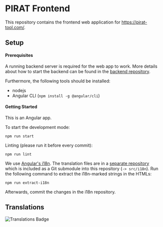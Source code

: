 # PIRAT Frontend

This repository contains the frontend web application for https://pirat-tool.com/.


## Setup

#### Prerequisites

A running backend server is required for the web app to work. More details about how to start the backend can be found in the [backend repository](https://github.com/COVID19-PIRAT/backend).

Furthermore, the following tools should be installed:

* nodejs
* Angular CLI (`npm install -g @angular/cli`)


#### Getting Started

This is an Angular app.

To start the development mode:

`npm run start`

Linting (please run it before every commit):

`npm run lint`

We use [Angular's i18n](https://angular.io/guide/i18n). The translation files are in a [separate repository](https://github.com/COVID19-PIRAT/frontend-i18n) which is included as a Git submodule into this repository (`-> src/i18n`). Run the following command to extract the i18n-marked strings in the HTMLs:

`npm run extract-i18n`

Afterwards, commit the changes in the i18n repository.


## Translations

![Translations Badge](http://translate.pirat-tool.com/widgets/pirat/en/web-application/multi-auto.svg)
